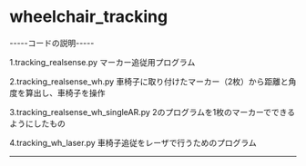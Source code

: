 # wheelchair_tracking
-----コードの説明-----

1.tracking_realsense.py
マーカー追従用プログラム

2.tracking_realsense_wh.py
車椅子に取り付けたマーカー（2枚）から距離と角度を算出し、車椅子を操作

3.tracking_realsense_wh_singleAR.py
2のプログラムを1枚のマーカーでできるようにしたもの

4.tracking_wh_laser.py
車椅子追従をレーザで行うためのプログラム

----------------------
